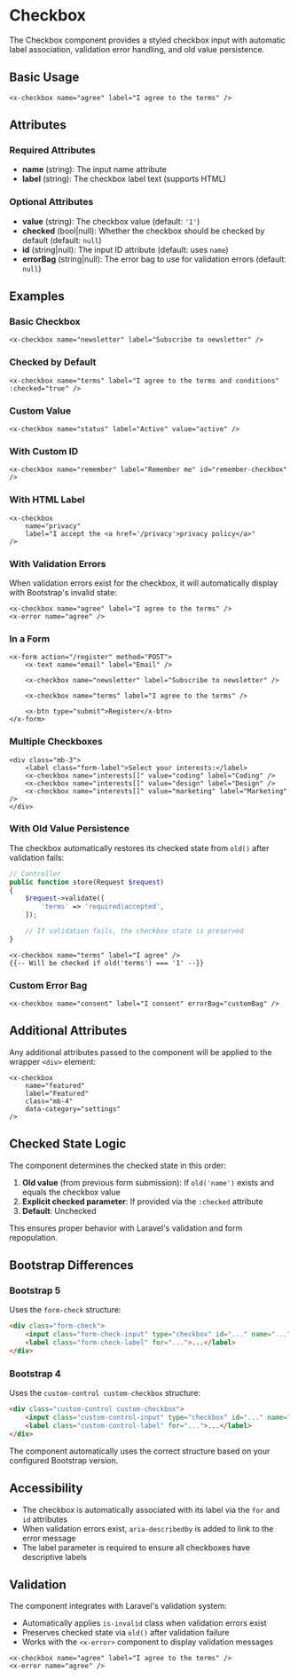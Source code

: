 # Checkbox

The Checkbox component provides a styled checkbox input with automatic label association, validation error handling, and old value persistence.

## Basic Usage

```blade
<x-checkbox name="agree" label="I agree to the terms" />
```

## Attributes

### Required Attributes

- **name** (string): The input name attribute
- **label** (string): The checkbox label text (supports HTML)

### Optional Attributes

- **value** (string): The checkbox value (default: `'1'`)
- **checked** (bool|null): Whether the checkbox should be checked by default (default: `null`)
- **id** (string|null): The input ID attribute (default: uses `name`)
- **errorBag** (string|null): The error bag to use for validation errors (default: `null`)

## Examples

### Basic Checkbox

```blade
<x-checkbox name="newsletter" label="Subscribe to newsletter" />
```

### Checked by Default

```blade
<x-checkbox name="terms" label="I agree to the terms and conditions" :checked="true" />
```

### Custom Value

```blade
<x-checkbox name="status" label="Active" value="active" />
```

### With Custom ID

```blade
<x-checkbox name="remember" label="Remember me" id="remember-checkbox" />
```

### With HTML Label

```blade
<x-checkbox
    name="privacy"
    label="I accept the <a href='/privacy'>privacy policy</a>"
/>
```

### With Validation Errors

When validation errors exist for the checkbox, it will automatically display with Bootstrap's invalid state:

```blade
<x-checkbox name="agree" label="I agree to the terms" />
<x-error name="agree" />
```

### In a Form

```blade
<x-form action="/register" method="POST">
    <x-text name="email" label="Email" />

    <x-checkbox name="newsletter" label="Subscribe to newsletter" />

    <x-checkbox name="terms" label="I agree to the terms" />

    <x-btn type="submit">Register</x-btn>
</x-form>
```

### Multiple Checkboxes

```blade
<div class="mb-3">
    <label class="form-label">Select your interests:</label>
    <x-checkbox name="interests[]" value="coding" label="Coding" />
    <x-checkbox name="interests[]" value="design" label="Design" />
    <x-checkbox name="interests[]" value="marketing" label="Marketing" />
</div>
```

### With Old Value Persistence

The checkbox automatically restores its checked state from `old()` after validation fails:

```php
// Controller
public function store(Request $request)
{
    $request->validate([
        'terms' => 'required|accepted',
    ]);

    // If validation fails, the checkbox state is preserved
}
```

```blade
<x-checkbox name="terms" label="I agree" />
{{-- Will be checked if old('terms') === '1' --}}
```

### Custom Error Bag

```blade
<x-checkbox name="consent" label="I consent" errorBag="customBag" />
```

## Additional Attributes

Any additional attributes passed to the component will be applied to the wrapper `<div>` element:

```blade
<x-checkbox
    name="featured"
    label="Featured"
    class="mb-4"
    data-category="settings"
/>
```

## Checked State Logic

The component determines the checked state in this order:

1. **Old value** (from previous form submission): If `old('name')` exists and equals the checkbox value
2. **Explicit checked parameter**: If provided via the `:checked` attribute
3. **Default**: Unchecked

This ensures proper behavior with Laravel's validation and form repopulation.

## Bootstrap Differences

### Bootstrap 5

Uses the `form-check` structure:

```html
<div class="form-check">
    <input class="form-check-input" type="checkbox" id="..." name="..." />
    <label class="form-check-label" for="...">...</label>
</div>
```

### Bootstrap 4

Uses the `custom-control custom-checkbox` structure:

```html
<div class="custom-control custom-checkbox">
    <input class="custom-control-input" type="checkbox" id="..." name="..." />
    <label class="custom-control-label" for="...">...</label>
</div>
```

The component automatically uses the correct structure based on your configured Bootstrap version.

## Accessibility

- The checkbox is automatically associated with its label via the `for` and `id` attributes
- When validation errors exist, `aria-describedby` is added to link to the error message
- The label parameter is required to ensure all checkboxes have descriptive labels

## Validation

The component integrates with Laravel's validation system:

- Automatically applies `is-invalid` class when validation errors exist
- Preserves checked state via `old()` after validation failure
- Works with the `<x-error>` component to display validation messages

```blade
<x-checkbox name="agree" label="I agree to the terms" />
<x-error name="agree" />
```
